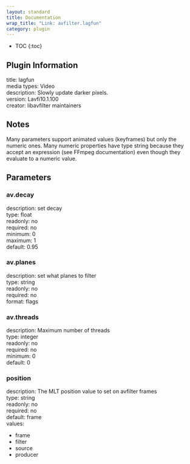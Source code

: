 ```yaml
---
layout: standard
title: Documentation
wrap_title: "Link: avfilter.lagfun"
category: plugin
---
```

* TOC
{:toc}

## Plugin Information

title: lagfun  
media types:
Video  
description: Slowly update darker pixels.  
version: Lavfi10.1.100  
creator: libavfilter maintainers  

## Notes

Many parameters support animated values (keyframes) but only the numeric ones. Many numeric properties have type string because they accept an expression (see FFmpeg documentation) even though they evaluate to a numeric value.

## Parameters

### av.decay

  
description:
set decay  
type: float  
readonly: no  
required: no  
minimum: 0  
maximum: 1  
default: 0.95  

### av.planes

  
description:
set what planes to filter  
type: string  
readonly: no  
required: no  
format: flags  

### av.threads

  
description:
Maximum number of threads  
type: integer  
readonly: no  
required: no  
minimum: 0  
default: 0  

### position

  
description:
The MLT position value to set on avfilter frames  
type: string  
readonly: no  
required: no  
default: frame  
values:  

* frame
* filter
* source
* producer

